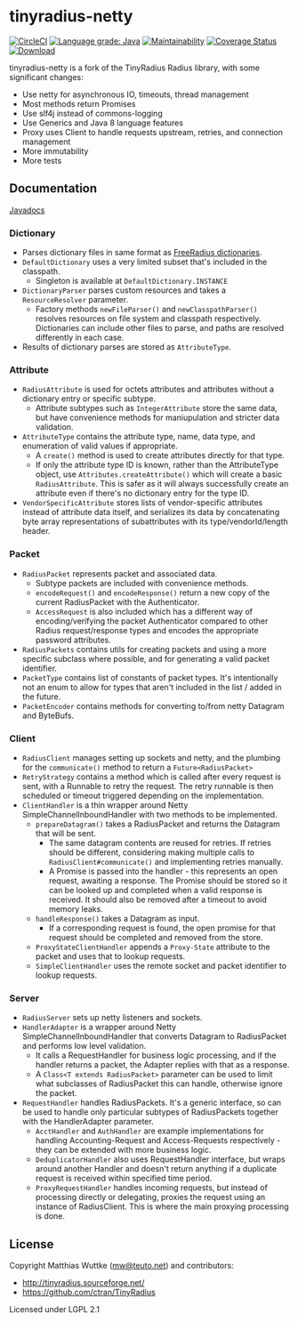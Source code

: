 # tinyradius-netty

[![CircleCI](https://circleci.com/gh/globalreachtech/tinyradius-netty.svg?style=svg)](https://circleci.com/gh/globalreachtech/tinyradius-netty)
[![Language grade: Java](https://img.shields.io/lgtm/grade/java/g/globalreachtech/tinyradius-netty.svg?logo=lgtm&logoWidth=18)](https://lgtm.com/projects/g/globalreachtech/tinyradius-netty/context:java)
[![Maintainability](https://api.codeclimate.com/v1/badges/a6b90f85717d753228eb/maintainability)](https://codeclimate.com/github/globalreachtech/tinyradius-netty/maintainability)
[![Coverage Status](https://coveralls.io/repos/github/globalreachtech/tinyradius-netty/badge.svg)](https://coveralls.io/github/globalreachtech/tinyradius-netty)
[![Download](https://api.bintray.com/packages/globalreachtech/grt-maven/tinyradius-netty/images/download.svg)](https://bintray.com/globalreachtech/grt-maven/tinyradius-netty)

tinyradius-netty is a fork of the TinyRadius Radius library, with some significant changes:
- Use netty for asynchronous IO, timeouts, thread management
- Most methods return Promises
- Use slf4j instead of commons-logging
- Use Generics and Java 8 language features
- Proxy uses Client to handle requests upstream, retries, and connection management
- More immutability
- More tests

## Documentation

[Javadocs](https://globalreachtech.github.io/tinyradius-netty/)

### Dictionary
 - Parses dictionary files in same format as [FreeRadius dictionaries](https://github.com/FreeRADIUS/freeradius-server/tree/master/share/dictionary).
 - `DefaultDictionary` uses a very limited subset that's included in the classpath.
   - Singleton is available at `DefaultDictionary.INSTANCE`
 - `DictionaryParser` parses custom resources and takes a `ResourceResolver` parameter.
   - Factory methods `newFileParser()` and `newClasspathParser()` resolves resources on file system and classpath respectively. Dictionaries can include other files to parse, and paths are resolved differently in each case.
 - Results of dictionary parses are stored as `AttributeType`.

### Attribute
 - `RadiusAttribute` is used for octets attributes and attributes without a dictionary entry or specific subtype.
   - Attribute subtypes such as `IntegerAttribute` store the same data, but have convenience methods for maniupulation and stricter data validation.
 - `AttributeType` contains the attribute type, name, data type, and enumeration of valid values if appropriate.
   - A `create()` method is used to create attributes directly for that type.
   - If only the attribute type ID is known, rather than the AttributeType object, use `Attributes.createAttribute()` which will create a basic `RadiusAttribute`. This is safer as it will always successfully create an attribute even if there's no dictionary entry for the type ID.
 - `VendorSpecificAttribute` stores lists of vendor-specific attributes instead of attribute data itself, and serializes its data by concatenating byte array representations of subattributes with its type/vendorId/length header.

### Packet
 - `RadiusPacket` represents packet and associated data.
   - Subtype packets are included with convenience methods.
   - `encodeRequest()` and `encodeResponse()` return a new copy of the current RadiusPacket with the Authenticator.
   - `AccessRequest` is also included which has a different way of encoding/verifying the packet Authenticator compared to other Radius request/response types and encodes the appropriate password attributes.
 - `RadiusPackets` contains utils for creating packets and using a more specific subclass where possible, and for generating a valid packet identifier.
 - `PacketType` contains list of constants of packet types. It's intentionally not an enum to allow for types that aren't included in the list / added in the future.
 - `PacketEncoder` contains methods for converting to/from netty Datagram and ByteBufs.

### Client
 - `RadiusClient` manages setting up sockets and netty, and the plumbing for the `communicate()` method to return a `Future<RadiusPacket>`
 - `RetryStrategy` contains a method which is called after every request is sent, with a Runnable to retry the request. The retry runnable is then scheduled or timeout triggered depending on the implementation.
 - `ClientHandler` is a thin wrapper around Netty SimpleChannelInboundHandler with two methods to be implemented.
   - `prepareDatagram()` takes a RadiusPacket and returns the Datagram that will be sent.
     - The same datagram contents are reused for retries. If retries should be different, considering making multiple calls to `RadiusClient#communicate()` and implementing retries manually.
     - A Promise is passed into the handler - this represents an open request, awaiting a response. The Promise should be stored so it can be looked up and completed when a valid response is received. It should also be removed after a timeout to avoid memory leaks. 
   - `handleResponse()` takes a Datagram as input.
     - If a corresponding request is found, the open promise for that request should be completed and removed from the store.
   - `ProxyStateClientHandler` appends a `Proxy-State` attribute to the packet and uses that to lookup requests.
   - `SimpleClientHandler` uses the remote socket and packet identifier to lookup requests.

### Server
  - `RadiusServer` sets up netty listeners and sockets.
  - `HandlerAdapter` is a wrapper around Netty SimpleChannelInboundHandler that converts Datagram to RadiusPacket and performs low level validation.
    - It calls a RequestHandler for business logic processing, and if the handler returns a packet, the Adapter replies with that as a response.
    - A `Class<T extends RadiusPacket>` parameter can be used to limit what subclasses of RadiusPacket this can handle, otherwise ignore the packet.
  - `RequestHandler` handles RadiusPackets. It's a generic interface, so can be used to handle only particular subtypes of RadiusPackets together with the HandlerAdapter parameter.
    - `AcctHandler` and `AuthHandler` are example implementations for handling Accounting-Request and Access-Requests respectively - they can be extended with more business logic.
    - `DeduplicatorHandler` also uses RequestHandler interface, but wraps around another Handler and doesn't return anything if a duplicate request is received within specified time period.
    - `ProxyRequestHandler` handles incoming requests, but instead of processing directly or delegating, proxies the request using an instance of RadiusClient. This is where the main proxying processing is done. 

## License
Copyright Matthias Wuttke (mw@teuto.net) and contributors:
- http://tinyradius.sourceforge.net/
- https://github.com/ctran/TinyRadius

Licensed under LGPL 2.1